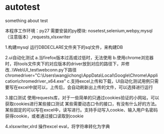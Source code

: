 # autotest
something about test

本程序工作环境：py27
需要安装的py模块: nosetest,selenium,webpy,mysql（注意版本）,requests,xlsxwriter

1.构建mysql
  运行DBDECLARE文件夹下的sql文件，来构建DB

2.ui自动化测试
  a.当firefox版本过高或过低时，无法使用
  b.使用chrome浏览器时，将tools文件夹下的对应版本的driver放到对应的路径下，并修改..\Web\UI_test\webconn.py下路径
    chromedriver="C:\Users\wangjichong\AppData\Local\Google\Chrome\Application\chromedriver_x64.exe"
  c.支持excel上传和下载，UI自动化测试用例只需要写在excel中就可以，上传后，会自动刷新出上传的文件，可以选择进行运行

3.接口测试
  使用requests库，对于一些简单的只通过cookies验证的小网站，可以获取cookies进行某些接口测试
  某些需要动态口令的接口，有没有什么好的方法。
  某些固定的可以写在excel中，读写进行。支持手动写入cookie、输入用户名密码获得cookie，或者通过接口读取到cookie
  
4.xlsxwriter,xlrd
  操作excel
  eval，将字符串转化为字典
